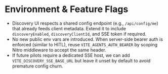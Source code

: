 # Environment & Feature Flags
- Discovery UI respects a shared config endpoint (e.g., `/api/config/me`) that already feeds client metadata. Extend it to include `discoveryEnabled`, `discoveryClientId`, and SSE token if required.
- No new public env vars are introduced. When server-side bearer auth is enforced (similar to HITL), reuse `VITE_AGENTS_AUTH_BEARER` by scoping Nitro middleware to accept the same header.
- If future pilots require a dedicated SSE host, we can add `VITE_DISCOVERY_SSE_BASE_URL` but leave it unset by default to avoid premature config churn.
